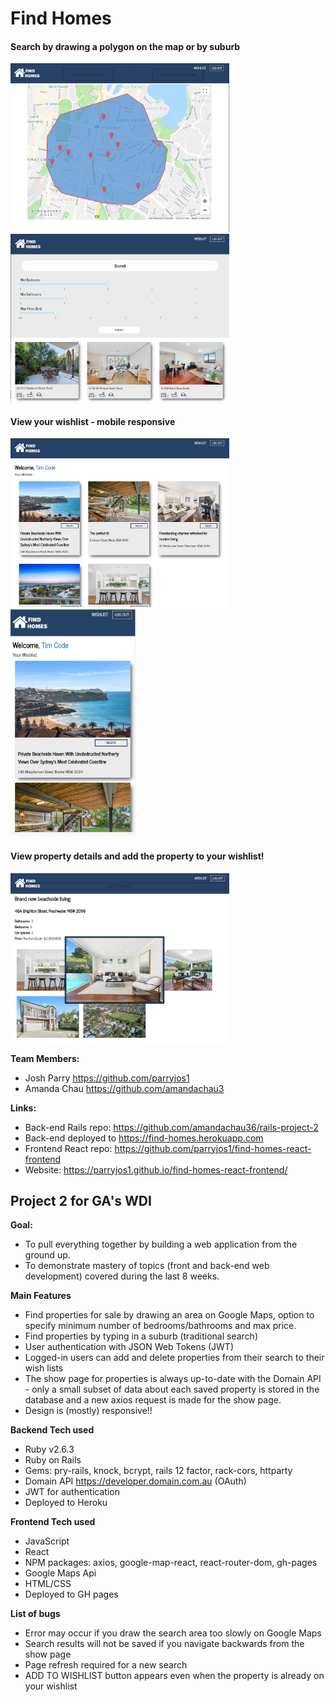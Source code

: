 
# Find Homes

#### Search by drawing a polygon on the map or by suburb
<p float="left">
<img alt="map" src="/app/assets/images/map.png" width="350px">
<img alt="search" src="/app/assets/images/search.png" width="350px">
</p>

#### View your wishlist - mobile responsive
<p float="left">
<img alt="wishlist" src="/app/assets/images/wish_list.png" width="350px"> <img alt="mobile" src="/app/assets/images/mobile-responsive.png" width="200px">
</p>

#### View property details and add the property to your wishlist!  
<img alt="show_page" src="/app/assets/images/show_page.png" width="350px">

**Team Members:**
* Josh Parry https://github.com/parryjos1
* Amanda Chau https://github.com/amandachau3

**Links:**
* Back-end Rails repo: https://github.com/amandachau36/rails-project-2
* Back-end deployed to https://find-homes.herokuapp.com
* Frontend React repo: https://github.com/parryjos1/find-homes-react-frontend
* Website: https://parryjos1.github.io/find-homes-react-frontend/

## Project 2 for GA's WDI

**Goal:**  
* To pull everything together by building a web application from the ground up.
* To demonstrate mastery of topics (front and back-end web development) covered during the last 8 weeks.

**Main Features**
* Find properties for sale by drawing an area on Google Maps, option to specify minimum number of bedrooms/bathrooms and max price.
* Find properties by typing in a suburb (traditional search)
* User authentication with JSON Web Tokens (JWT)   
* Logged-in users can add and delete properties from their search to their wish lists
* The show page for properties is always up-to-date with the Domain API - only a small subset of data about each saved property is stored in the database and a new axios request is made for the show page.
* Design is (mostly) responsive!!


**Backend Tech used**
* Ruby v2.6.3
* Ruby on Rails
* Gems: pry-rails, knock, bcrypt, rails 12 factor, rack-cors, httparty
* Domain API https://developer.domain.com.au (OAuth)
* JWT for authentication
* Deployed to Heroku


**Frontend Tech used**
* JavaScript
* React
* NPM packages: axios, google-map-react, react-router-dom, gh-pages
* Google Maps Api    
* HTML/CSS
* Deployed to GH pages


**List of bugs**
* Error may occur if you draw the search area too slowly on Google Maps
* Search results will not be saved if you navigate backwards from the show page
* Page refresh required for a new search
* ADD TO WISHLIST button appears even when the property is already on your wishlist
